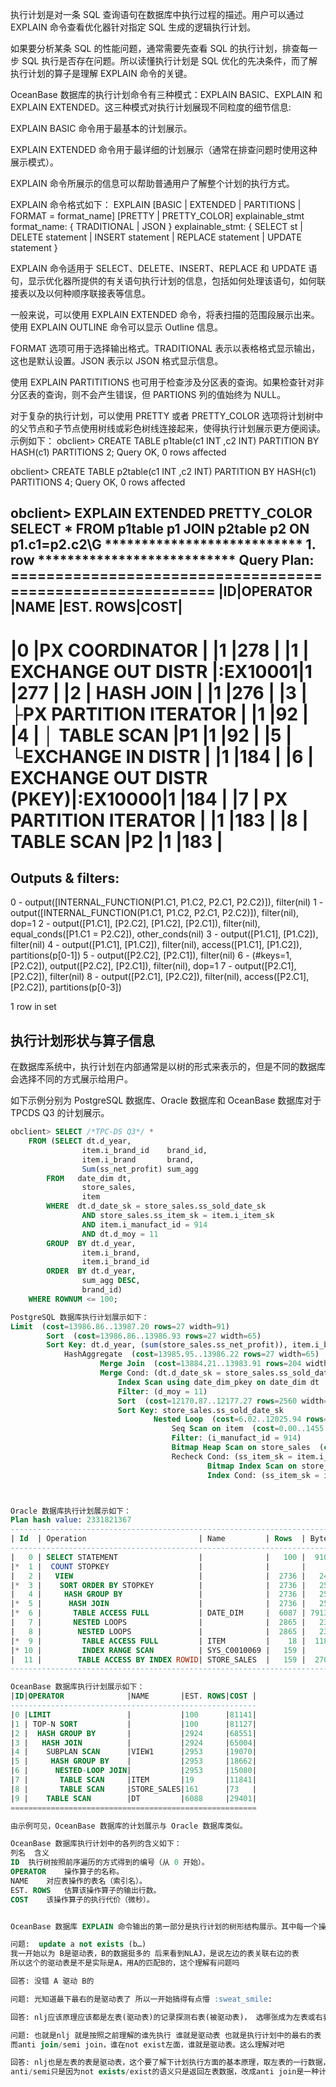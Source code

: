 执行计划是对一条 SQL 查询语句在数据库中执行过程的描述。用户可以通过 EXPLAIN 命令查看优化器针对指定 SQL 生成的逻辑执行计划。

如果要分析某条 SQL 的性能问题，通常需要先查看 SQL 的执行计划，排查每一步 SQL 执行是否存在问题。所以读懂执行计划是 SQL 优化的先决条件，而了解执行计划的算子是理解 EXPLAIN 命令的关键。

OceanBase 数据库的执行计划命令有三种模式：EXPLAIN BASIC、EXPLAIN 和 EXPLAIN EXTENDED。这三种模式对执行计划展现不同粒度的细节信息:

EXPLAIN BASIC 命令用于最基本的计划展示。

EXPLAIN EXTENDED 命令用于最详细的计划展示（通常在排查问题时使用这种展示模式）。

EXPLAIN 命令所展示的信息可以帮助普通用户了解整个计划的执行方式。

EXPLAIN 命令格式如下：
EXPLAIN [BASIC | EXTENDED | PARTITIONS | FORMAT = format_name] [PRETTY | PRETTY_COLOR] explainable_stmt
format_name: 
{ TRADITIONAL | JSON }
explainable_stmt: 
{ SELECT st
| DELETE statement
| INSERT statement
| REPLACE statement
| UPDATE statement }


EXPLAIN 命令适用于 SELECT、DELETE、INSERT、REPLACE 和 UPDATE 语句，显示优化器所提供的有关语句执行计划的信息，包括如何处理该语句，如何联接表以及以何种顺序联接表等信息。

一般来说，可以使用 EXPLAIN EXTENDED 命令，将表扫描的范围段展示出来。使用 EXPLAIN OUTLINE 命令可以显示 Outline 信息。

FORMAT 选项可用于选择输出格式。TRADITIONAL 表示以表格格式显示输出，这也是默认设置。JSON 表示以 JSON 格式显示信息。

使用 EXPLAIN PARTITITIONS 也可用于检查涉及分区表的查询。如果检查针对非分区表的查询，则不会产生错误，但 PARTIONS 列的值始终为 NULL。

对于复杂的执行计划，可以使用 PRETTY 或者 PRETTY_COLOR 选项将计划树中的父节点和子节点使用树线或彩色树线连接起来，使得执行计划展示更方便阅读。示例如下：
obclient> CREATE TABLE p1table(c1 INT ,c2 INT) PARTITION BY HASH(c1) PARTITIONS 2;
Query OK, 0 rows affected

obclient> CREATE TABLE p2table(c1 INT ,c2 INT) PARTITION BY HASH(c1) PARTITIONS 4;
Query OK, 0 rows affected

obclient> EXPLAIN EXTENDED PRETTY_COLOR SELECT  * FROM p1table p1 JOIN p2table p2 ON p1.c1=p2.c2\G
*************************** 1. row ***************************
Query Plan: ==========================================================
|ID|OPERATOR                     |NAME    |EST. ROWS|COST|
----------------------------------------------------------
|0 |PX COORDINATOR               |        |1        |278 |
|1 | EXCHANGE OUT DISTR          |:EX10001|1        |277 |
|2 |  HASH JOIN                  |        |1        |276 |
|3 |  ├PX PARTITION ITERATOR     |        |1        |92  |
|4 |  │ TABLE SCAN               |P1      |1        |92  |
|5 |  └EXCHANGE IN DISTR         |        |1        |184 |
|6 |    EXCHANGE OUT DISTR (PKEY)|:EX10000|1        |184 |
|7 |     PX PARTITION ITERATOR   |        |1        |183 |
|8 |      TABLE SCAN             |P2      |1        |183 |
==========================================================

Outputs & filters:
-------------------------------------
0 - output([INTERNAL_FUNCTION(P1.C1, P1.C2, P2.C1, P2.C2)]), filter(nil)
1 - output([INTERNAL_FUNCTION(P1.C1, P1.C2, P2.C1, P2.C2)]), filter(nil), dop=1
2 - output([P1.C1], [P2.C2], [P1.C2], [P2.C1]), filter(nil),
    equal_conds([P1.C1 = P2.C2]), other_conds(nil)
3 - output([P1.C1], [P1.C2]), filter(nil)
4 - output([P1.C1], [P1.C2]), filter(nil),
    access([P1.C1], [P1.C2]), partitions(p[0-1])
5 - output([P2.C2], [P2.C1]), filter(nil)
6 - (#keys=1, [P2.C2]), output([P2.C2], [P2.C1]), filter(nil), dop=1
7 - output([P2.C1], [P2.C2]), filter(nil)
8 - output([P2.C1], [P2.C2]), filter(nil),
    access([P2.C1], [P2.C2]), partitions(p[0-3])

1 row in set 




## 执行计划形状与算子信息 

在数据库系统中，执行计划在内部通常是以树的形式来表示的，但是不同的数据库会选择不同的方式展示给用户。

如下示例分别为 PostgreSQL 数据库、Oracle 数据库和 OceanBase 数据库对于 TPCDS Q3 的计划展示。

```sql
obclient> SELECT /*TPC-DS Q3*/ * 
    FROM (SELECT dt.d_year, 
                item.i_brand_id    brand_id, 
                item.i_brand       brand, 
                Sum(ss_net_profit) sum_agg 
        FROM   date_dim dt, 
                store_sales, 
                item 
        WHERE  dt.d_date_sk = store_sales.ss_sold_date_sk 
                AND store_sales.ss_item_sk = item.i_item_sk 
                AND item.i_manufact_id = 914 
                AND dt.d_moy = 11 
        GROUP  BY dt.d_year, 
                item.i_brand, 
                item.i_brand_id 
        ORDER  BY dt.d_year, 
                sum_agg DESC, 
                brand_id) 
    WHERE ROWNUM <= 100; 

PostgreSQL 数据库执行计划展示如下：
Limit  (cost=13986.86..13987.20 rows=27 width=91)
        Sort  (cost=13986.86..13986.93 rows=27 width=65)
        Sort Key: dt.d_year, (sum(store_sales.ss_net_profit)), item.i_brand_id
            HashAggregate  (cost=13985.95..13986.22 rows=27 width=65)
                    Merge Join  (cost=13884.21..13983.91 rows=204 width=65)
                    Merge Cond: (dt.d_date_sk = store_sales.ss_sold_date_sk)
                        Index Scan using date_dim_pkey on date_dim dt  (cost=0.00..3494.62 rows=6080 width=8)
                        Filter: (d_moy = 11)
                        Sort  (cost=12170.87..12177.27 rows=2560 width=65)
                        Sort Key: store_sales.ss_sold_date_sk
                                Nested Loop  (cost=6.02..12025.94 rows=2560 width=65)
                                    Seq Scan on item  (cost=0.00..1455.00 rows=16 width=59)
                                    Filter: (i_manufact_id = 914)
                                    Bitmap Heap Scan on store_sales  (cost=6.02..658.94 rows=174 width=14)
                                    Recheck Cond: (ss_item_sk = item.i_item_sk)
                                            Bitmap Index Scan on store_sales_pkey  (cost=0.00..5.97 rows=174 width=0)
                                            Index Cond: (ss_item_sk = item.i_item_sk)



Oracle 数据库执行计划展示如下：
Plan hash value: 2331821367
--------------------------------------------------------------------------------------------------
| Id  | Operation                         | Name         | Rows  | Bytes | Cost (%CPU)| Time     |
--------------------------------------------------------------------------------------------------
|   0 | SELECT STATEMENT                  |              |   100 |  9100 |  3688   (1)| 00:00:01 |
|*  1 |  COUNT STOPKEY                    |              |       |       |            |          |
|   2 |   VIEW                            |              |  2736 |   243K|  3688   (1)| 00:00:01 |
|*  3 |    SORT ORDER BY STOPKEY          |              |  2736 |   256K|  3688   (1)| 00:00:01 |
|   4 |     HASH GROUP BY                 |              |  2736 |   256K|  3688   (1)| 00:00:01 |
|*  5 |      HASH JOIN                    |              |  2736 |   256K|  3686   (1)| 00:00:01 |
|*  6 |       TABLE ACCESS FULL           | DATE_DIM     |  6087 | 79131 |   376   (1)| 00:00:01 |
|   7 |       NESTED LOOPS                |              |  2865 |   232K|  3310   (1)| 00:00:01 |
|   8 |        NESTED LOOPS               |              |  2865 |   232K|  3310   (1)| 00:00:01 |
|*  9 |         TABLE ACCESS FULL         | ITEM         |    18 |  1188 |   375   (0)| 00:00:01 |
|* 10 |         INDEX RANGE SCAN          | SYS_C0010069 |   159 |       |     2   (0)| 00:00:01 |
|  11 |        TABLE ACCESS BY INDEX ROWID| STORE_SALES  |   159 |  2703 |   163   (0)| 00:00:01 |
--------------------------------------------------------------------------------------------------

OceanBase 数据库执行计划展示如下：
|ID|OPERATOR              |NAME       |EST. ROWS|COST |
-------------------------------------------------------
|0 |LIMIT                 |           |100      |81141|
|1 | TOP-N SORT           |           |100      |81127|
|2 |  HASH GROUP BY       |           |2924     |68551|
|3 |   HASH JOIN          |           |2924     |65004|
|4 |    SUBPLAN SCAN      |VIEW1      |2953     |19070|
|5 |     HASH GROUP BY    |           |2953     |18662|
|6 |      NESTED-LOOP JOIN|           |2953     |15080|
|7 |       TABLE SCAN     |ITEM       |19       |11841|
|8 |       TABLE SCAN     |STORE_SALES|161      |73   |
|9 |    TABLE SCAN        |DT         |6088     |29401|
=======================================================

由示例可见，OceanBase 数据库的计划展示与 Oracle 数据库类似。

OceanBase 数据库执行计划中的各列的含义如下：
列名  含义
ID  执行树按照前序遍历的方式得到的编号（从 0 开始）。
OPERATOR    操作算子的名称。
NAME    对应表操作的表名（索引名）。
EST. ROWS   估算该操作算子的输出行数。
COST    该操作算子的执行代价（微秒）。


OceanBase 数据库 EXPLAIN 命令输出的第一部分是执行计划的树形结构展示。其中每一个操作在树中的层次通过其在 operator 中的缩进予以展示，层次最深的优先执行，层次相同的以特定算子的执行顺序为标准来执行。

问题:  update a not exists (b…)
我一开始以为 B是驱动表，B的数据挺多的 后来看到NLAJ，是说左边的表关联右边的表
所以这个的驱动表是不是实际是A，用A的匹配B的，这个理解有问题吗

回答: 没错 A 驱动 B的

问题: 光知道最下最右的是驱动表了 所以一开始搞得有点懵 :sweat_smile:

回答: nlj应该原理应该都是左表(驱动表)的记录探测右表(被驱动表)， 选哪张成为左表或右表就基于一些其他考量了，比如数据量， 而anti join/semi join只是对 not exist/exist的一种优化，相关的原理和资料网上可以查阅一下

问题: 也就是nlj 就是按照之前理解的谁先执行 谁就是驱动表 也就是执行计划中的最右的表
而anti join/semi join，谁在not exist左面，谁就是驱动表。这么理解对吧

回答: nlj也是左表的表是驱动表，这个要了解下计划执行方面的基本原理，取左表的一行数据，再遍历右表，一旦满足连接条件，就可以返回数据
anti/semi只是因为not exists/exist的语义只是返回左表数据，改成anti join是一种计划优化，连接的方式比子查询更优
